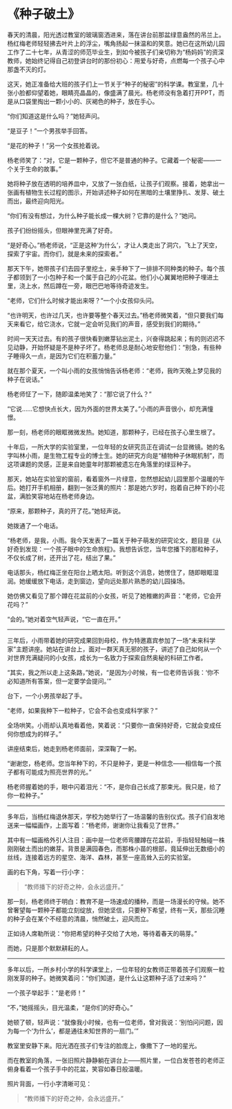 # 《种子破土》

春天的清晨，阳光透过教室的玻璃窗洒进来，落在讲台前那盆绿意盎然的吊兰上。杨红梅老师轻轻拂去叶片上的浮尘，嘴角扬起一抹温和的笑意。她已在这所幼儿园工作了二十七年，从青涩的师范毕业生，到如今被孩子们亲切称为“杨妈妈”的资深教师，她始终记得自己初登讲台时的那份初心：用爱与好奇，点燃每一个孩子心中那盏不灭的灯。

这天，她正准备给大班的孩子们上一节关于“种子的秘密”的科学课。教室里，几十张小脸都仰望着她，眼睛亮晶晶的，像盛满了晨光。杨老师没有急着打开PPT，而是从口袋里掏出一颗小小的、灰褐色的种子，放在手心。

“你们知道这是什么吗？”她轻声问。

“是豆子！”一个男孩举手回答。

“是花的种子！”另一个女孩抢着说。

杨老师笑了：“对，它是一颗种子，但它不是普通的种子。它藏着一个秘密——一个关于生命的故事。”

她将种子放在透明的培养皿中，又放了一张白纸，让孩子们观察。接着，她拿出一张画有植物生长过程的图示，开始讲述种子如何在黑暗的土壤里挣扎、发芽、破土而出，最终迎向阳光。

“你们有没有想过，为什么种子能长成一棵大树？它靠的是什么？”她问。

孩子们纷纷摇头，但眼神里充满了好奇。

“是好奇心。”杨老师说，“正是这种‘为什么’，才让人类走出了洞穴，飞上了天空，探索了宇宙。而你们，就是未来的探索者。”

那天下午，她带孩子们去园子里挖土，亲手种下了一排排不同种类的种子。每个孩子都领到了一小包种子和一个属于自己的小花盆。他们小心翼翼地把种子埋进土里，浇上水，然后蹲在一旁，眼巴巴地等待奇迹发生。

“老师，它们什么时候才能出来呀？”一个小女孩仰头问。

“也许明天，也许过几天，也许要等整个春天过去。”杨老师微笑着，“但只要我们每天来看它，给它浇水，它就一定会听见我们的声音，感受到我们的期待。”

时间一天天过去。有的孩子很快看到嫩芽钻出泥土，兴奋得跳起来；有的则迟迟不见动静，开始怀疑是不是种子坏了。杨老师总是耐心地安慰他们：“别急，有些种子睡得久一点，是因为它们在积蓄力量。”

就在那个夏天，一个叫小雨的女孩悄悄告诉杨老师：“老师，我昨天晚上梦见我的种子在说话。”

杨老师怔了一下，随即温柔地笑了：“那它说了什么？”

“它说……它想快点长大，因为外面的世界太美了。”小雨的声音很小，却充满憧憬。

那一刻，杨老师的眼眶微微发热。她知道，那颗种子，已经在孩子心里生根了。

十年后，一所大学的实验室里，一位年轻的女研究员正在调试一台显微镜。她的名字叫林小雨，是生物工程专业的博士生。她的研究方向是“植物种子休眠机制”，而这项课题的灵感，正是来自她童年时那颗被遗忘在角落里的绿豆种子。

那天，她站在实验室的窗前，看着窗外一片绿意，忽然想起幼儿园里那个温暖的午后。她打开手机相册，翻到一张泛黄的照片：那是她六岁时，抱着自己种下的小花盆，满脸笑容地站在杨老师身边。

“原来，那颗种子，真的开了花。”她轻声说。

她拨通了一个电话。

“杨老师，是我，小雨。我今天发表了一篇关于种子萌发的研究论文，题目是《从好奇到发现：一个孩子眼中的生命旅程》。我想告诉您，当年您播下的那粒种子，不仅长成了树，还开出了花，结出了果。”

电话那头，杨红梅正坐在阳台上晒太阳。听到这个消息，她愣住了，随即眼眶湿润。她缓缓放下电话，走到窗边，望向远处那片熟悉的幼儿园操场。

她仿佛又看见了那个蹲在花盆前的小女孩，听见了她稚嫩的声音：“老师，它会开花吗？”

“会的。”她对着空气轻声说，“它一直在开。”

---

三年后，小雨带着她的研究成果回到母校，作为特邀嘉宾参加了一场“未来科学家”主题讲座。她站在讲台上，面对一群天真无邪的孩子，讲述了自己如何从一个对世界充满疑问的小女孩，成长为一名致力于探索自然奥秘的科研工作者。

“其实，我之所以走上这条路，”她说，“是因为小时候，有一位老师告诉我：‘你不必知道所有答案，但一定要学会提问。’”

台下，一个小男孩举起了手。

“老师，如果我种下一粒种子，它会不会也变成科学家？”

全场哄笑。小雨却认真地看着他，笑着说：“只要你一直保持好奇，它就会变成任何你想成为的样子。”

讲座结束后，她走到杨老师面前，深深鞠了一躬。

“谢谢您，杨老师。您当年种下的，不只是种子，更是一种信念——相信每一个孩子都有可能成为照亮世界的光。”

杨老师握着她的手，眼中闪着泪光：“不，是你自己长成了那束光。我只是，给了你一粒种子。”

---

多年后，当杨红梅退休那天，学校为她举行了一场温馨的告别仪式。孩子们自发地送来一幅幅画作，上面写着：“杨老师，谢谢你让我看见了世界。”

其中有一幅画格外引人注目：画中是一位老师弯腰蹲在花盆前，手指轻轻触碰一株刚刚破土而出的嫩芽。背景是满园春色，而那株小苗的根部，竟延伸出无数细小的丝线，连接着远方的星空、海洋、森林，甚至一座高耸入云的实验室。

画的右下角，写着一行小字：

> “教师播下的好奇之种，会永远盛开。”

那一刻，杨老师终于明白：教育不是一场速成的播种，而是一场漫长的守候。她不曾奢望每一颗种子都能立刻绽放，但她坚信，只要种下希望，终有一天，那些沉睡的种子会在某个不经意的清晨，悄然破土，迎风而立。

正如诗人席勒所说：“你把希望的种子交给了大地，等待着春天的萌芽。”

而她，只是那个默默耕耘的人。

---

多年以后，一所乡村小学的科学课堂上，一位年轻的女教师正带着孩子们观察一粒刚发芽的种子。她微笑着问：“你们知道，是什么让这颗种子活了过来吗？”

一个孩子举起手：“是老师！”

“不，”她摇摇头，目光温柔，“是你们的好奇心。”

她顿了顿，轻声说：“就像我小时候，也有一位老师，曾对我说：‘别怕问问题，因为每一个‘为什么’，都是通往未知世界的一扇门。’”

教室里安静下来。阳光洒在孩子们专注的脸庞上，像撒下了一地的星光。

而在教室的角落，一张旧照片静静躺在讲台上——照片里，一位白发苍苍的老师正俯身看着一个孩子手中的花盆，笑容如春日般温暖。

照片背面，一行小字清晰可见：

> “教师播下的好奇之种，会永远盛开。”
